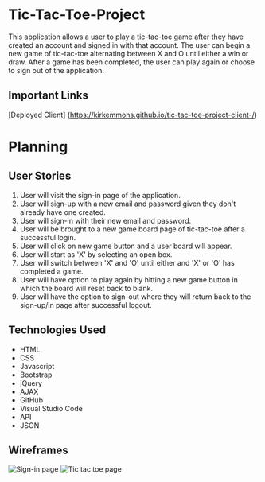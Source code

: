 # Tic-Tac-Toe-Project

This application allows a user to play a tic-tac-toe game after they have created an account and signed in with that account. The user can begin a new game of tic-tac-toe alternating between X and O until either a win or draw. After a game has been completed, the user can play again or choose to sign out of the application.

## Important Links

[Deployed Client] (https://kirkemmons.github.io/tic-tac-toe-project-client-/)

# Planning

## User Stories

1. User will visit the sign-in page of the application.
2. User will sign-up with a new email and password given they don't already have one created.
3. User will sign-in with their new email and password.
4. User will be brought to a new game board page of tic-tac-toe after a successful login.
5. User will click on new game button and a user board will appear.
6. User will start as 'X' by selecting an open box.
7. User will switch between 'X' and 'O' until either and 'X' or 'O' has completed a game.
8. User will have option to play again by hitting a new game button in which the board will reset back to blank.
9. User will have the option to sign-out where they will return back to the sign-up/in page after successful logout.

## Technologies Used

* HTML
* CSS
* Javascript
* Bootstrap
* jQuery
* AJAX
* GitHub
* Visual Studio Code
* API
* JSON

## Wireframes

![Sign-in page](https://imgur.com/cgQyoJo/)
![Tic tac toe page](https://imgur.com/qz923fV)
